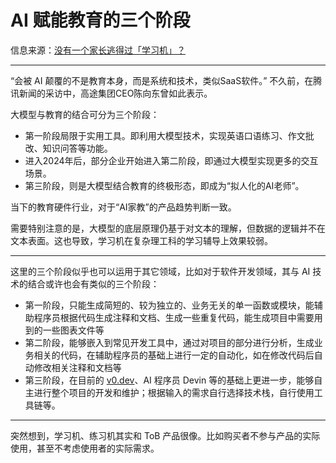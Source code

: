 # AI 赋能教育的三个阶段

信息来源：[没有一个家长逃得过「学习机」？](https://36kr.com/p/3044152306616963)

- - -

“会被 AI 颠覆的不是教育本身，而是系统和技术，类似SaaS软件。” 
不久前，在腾讯新闻的采访中，高途集团CEO陈向东曾如此表示。 

大模型与教育的结合可分为三个阶段：

- 第一阶段局限于实用工具。即利用大模型技术，实现英语口语练习、作文批改、知识问答等功能。 
- 进入2024年后，部分企业开始进入第二阶段，即通过大模型实现更多的交互场景。
- 第三阶段，则是大模型结合教育的终极形态，即成为“拟人化的AI老师”。 

当下的教育硬件行业，对于“AI家教”的产品趋势判断一致。 

需要特别注意的是，大模型的底层原理仍基于对文本的理解，但数据的逻辑并不在文本表面。这也导致，学习机在复杂理工科的学习辅导上效果较弱。

- - -

这里的三个阶段似乎也可以运用于其它领域，比如对于软件开发领域，其与 AI 技术的结合或许也会有类似的三个阶段：

- 第一阶段，只能生成简短的、较为独立的、业务无关的单一函数或模块，能辅助程序员根据代码生成注释和文档、生成一些重复代码，能生成项目中需要用到的一些图表文件等
- 第二阶段，能够嵌入到常见开发工具中，通过对项目的部分进行分析，生成业务相关的代码，在辅助程序员的基础上进行一定的自动化，如在修改代码后自动修改相关注释和文档等
- 第三阶段，在目前的 [v0.dev](https://v0.dev)、AI 程序员 Devin 等的基础上更进一步，能够自主进行整个项目的开发和维护；根据输入的需求自行选择技术栈，自行使用工具链等。

- - -

突然想到，学习机、练习机其实和 ToB 产品很像。比如购买者不参与产品的实际使用，甚至不考虑使用者的实际需求。

